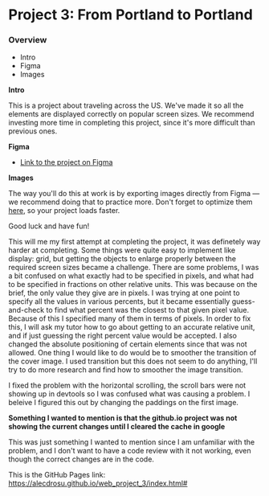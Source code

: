 # Project 3: From Portland to Portland

### Overview
* Intro
* Figma
* Images

**Intro**

This is a project about traveling across the US. We've made it so all the elements are displayed correctly on popular screen sizes. We recommend investing more time in completing this project, since it's more difficult than previous ones.

**Figma**

* [Link to the project on Figma](https://www.figma.com/file/AtbNbstbxWPcMqvF061V0R/Sprint-3%3A-From-Portland-to-Portland-%7C-desktop-%2B-mobile?node-id=0%3A1)

**Images**

The way you'll do this at work is by exporting images directly from Figma — we recommend doing that to practice more. Don't forget to optimize them [here](https://tinypng.com/), so your project loads faster. 

Good luck and have fun!

This will me my first attempt at completing the project, it was definetely way harder at completing. Some things were quite easy to implement like display: grid, but getting the objects to enlarge properly between the required screen sizes became a challenge. There are some problems, I was a bit confused on what exactly had to be specified in pixels, and what had to be specified in fractions on other relative units. This was because on the brief, the only value they give are in pixels. I was trying at one point to specify all the values in various percents, but it became essentially guess-and-check to find what percent was the closest to that given pixel value. Because of this I specified many of them in terms of pixels. In order to fix this, I will ask my tutor how to go about getting to an accurate relative unit, and if just guessing the right percent value would be accepted. I also changed the absolute positioning of certain elements since that was not allowed. One thing I would like to do would be to smoother the transition of the cover image. I used transition but this does not seem to do anything, I'll try to do more research and find how to smoother the image transition.

I fixed the problem with the horizontal scrolling, the scroll bars were not showing up in devtools so I was confused what was causing a problem. I beleive I figured this out by changing the paddings on the first image.

**Something I wanted to mention is that the github.io project was not showing the current changes until I cleared the cache in google**

This was just something I wanted to mention since I am unfamiliar with the problem, and I don't want to have a code review with it not working, even though the correct changes are in the code. 

This is the GitHub Pages link: https://alecdrosu.github.io/web_project_3/index.html#
